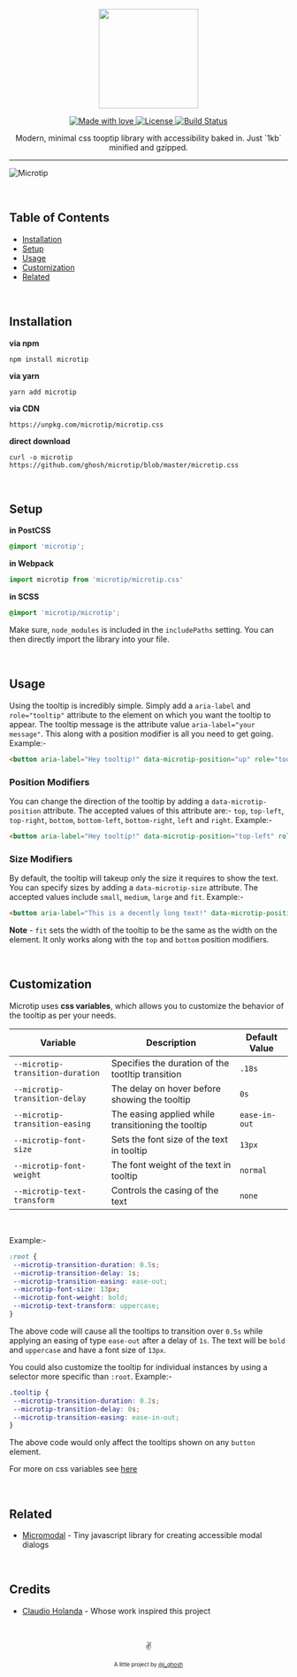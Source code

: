 <p align="center">
  <img src="https://www.dropbox.com/s/kcn0kccs5bpxhz0/microtip.svg?raw=1" width="180px">
</p>

<p align="center">
  <a href="#">
    <img src="https://img.shields.io/badge/made%20with-love-E760A4.svg" alt="Made with love">
  </a>
  <a href="https://opensource.org/licenses/MIT" target="_blank">
    <img src="https://img.shields.io/badge/license-MIT-green.svg" alt="License">
  </a>
  <a href="https://travis-ci.org/ghosh/microtip" target="_blank">
    <img src="https://api.travis-ci.org/ghosh/microtip.svg" alt="Build Status">
  </a>
</p>

<p align="center">
Modern, minimal css tooptip library with accessibility baked in. Just `1kb` minified and gzipped.
</p>

---


![Microtip](https://www.dropbox.com/s/gracjkb2rca2zj6/microtip.gif?raw=1)

&nbsp;
## Table of Contents
- [Installation](#installation)
- [Setup](#setup)
- [Usage](#usage)
- [Customization](#customization)
- [Related](#related)

&nbsp;
## Installation

**via npm**
```shell
npm install microtip
```

**via yarn**
```shell
yarn add microtip
```

**via CDN**
```
https://unpkg.com/microtip/microtip.css
```

**direct download**
```shell
curl -o microtip https://github.com/ghosh/microtip/blob/master/microtip.css
```

&nbsp;
## Setup

**in PostCSS**
```scss
@import 'microtip';
```

**in Webpack**
```javascript
import microtip from 'microtip/microtip.css'
```

**in SCSS**
```scss
@import 'microtip/microtip';
```
Make sure, `node_modules` is included in the `includePaths` setting. You can then directly import the library into your file.

&nbsp;
## Usage

Using the tooltip is incredibly simple. Simply add a `aria-label` and `role="tooltip"` attribute to the element on which you want the tooltip to appear. The tooltip message is the attribute value `aria-label="your message"`. This along with a position modifier is all you need to get going. Example:-
```html
<button aria-label="Hey tooltip!" data-microtip-position="up" role="tooltip">
```

### Position Modifiers

You can change the direction of the tooltip by adding a `data-microtip-position` attribute. The accepted values of this attribute are:- `top`, `top-left`, `top-right`, `bottom`, `bottom-left`, `bottom-right`, `left` and `right`. Example:-
```html
<button aria-label="Hey tooltip!" data-microtip-position="top-left" role="tooltip">
```

### Size Modifiers

By default, the tooltip will takeup only the size it requires to show the text. You can specify sizes by adding a `data-microtip-size` attribute. The accepted values include `small`, `medium`, `large` and `fit`. Example:-
```html
<button aria-label="This is a decently long text!" data-microtip-position="top-left" data-microtip-size="medium" role="tooltip">
```

**Note** - `fit` sets the width of the tooltip to be the same as the width on the element. It only works along with the `top` and `bottom` position modifiers.

&nbsp;
## Customization

Microtip uses **css variables**, which allows you to customize the behavior of the tooltip as per your needs.


| Variable                         | Description                                        | Default Value |
|----------------------------------|----------------------------------------------------|---------------|
| `--microtip-transition-duration` | Specifies the duration of the tootltip transition  | `.18s`        |
| `--microtip-transition-delay`    | The delay on hover before showing the tooltip      | `0s`          |
| `--microtip-transition-easing`   | The easing applied while transitioning the tooltip | `ease-in-out` |
| `--microtip-font-size`           | Sets the font size of the text in tooltip          | `13px`        |
| `--microtip-font-weight`         | The font weight of the text in tooltip             | `normal`      |
| `--microtip-text-transform`      | Controls the casing of the text                    | `none`        |

&nbsp;

Example:-
```css
:root {
 --microtip-transition-duration: 0.5s;
 --microtip-transition-delay: 1s;
 --microtip-transition-easing: ease-out;
 --microtip-font-size: 13px;
 --microtip-font-weight: bold;
 --microtip-text-transform: uppercase;
}
```

The above code will cause all the tooltips to transition over `0.5s` while applying an easing of type `ease-out` after a delay of `1s`. The text will be `bold` and `uppercase` and have a font size of `13px`.

You could also customize the tooltip for individual instances by using a selector more specific than `:root`. Example:-

```css
.tooltip {
 --microtip-transition-duration: 0.2s;
 --microtip-transition-delay: 0s;
 --microtip-transition-easing: ease-in-out;
}
```

The above code would only affect the tooltips shown on any `button` element.

For more on css variables see [here](https://css-tricks.com/now-css-custom-properties-thing-value-parts-can-changed-individually/)


&nbsp;
## Related
- [Micromodal](https://github.com/Ghosh/micromodal) - Tiny javascript library for creating accessible modal dialogs


&nbsp;
## Credits
- [Claudio Holanda](https://twitter.com/kazzkiq) - Whose work inspired this project

&nbsp;

<p align="center">✌️</p>
<p align="center">
<sub><sup>A little project by <a href="https://twitter.com/_ighosh">@i_ghosh</a></sup></sub>
</p>
